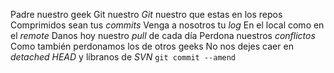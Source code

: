 Padre nuestro geek
Git nuestro 
*Git* nuestro que estas en los repos
Comprimidos sean tus *commits* 
Venga a nosotros tu *log* 
En el local como en el *remote* 
Danos hoy nuestro *pull* de cada día
Perdona nuestros *conflictos* 
Como también perdonamos los de otros 
geeks 
No nos dejes caer en *detached HEAD* 
y líbranos de *SVN*
`git commit --amend` 

